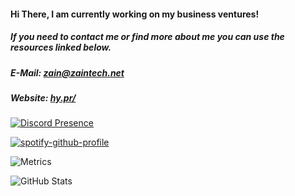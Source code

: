 #### Hi There, I am currently working on my business ventures!
##### If you need to contact me or find more about me you can use the resources linked below.
##### E-Mail: zain@zaintech.net
##### Website: [hy.pr/](https://hy.pr)

<!-- Credit: https://github.com/anuraghazra/github-readme-stats --> 
[![Discord Presence](https://lanyard.cnrad.dev/api/193112730943750144)](https://discord.com/users/193112730943750144)


[![spotify-github-profile](https://spotify-github-profile.vercel.app/api/view?uid=b561ik20r1uyt7ytvfqiyy0mm&cover_image=true&theme=default)](https://github.com/kittinan/spotify-github-profile)


![Metrics](https://metrics.lecoq.io/HYP3RDRIVES?template=classic&base.header=0&languages=1&lines=1&languages.limit=8&languages.sections=most-used&languages.colors=github&languages.threshold=0%25&languages.indepth=false&languages.categories=markup%2C%20programming&languages.recent.categories=markup%2C%20programming&languages.recent.load=300&languages.recent.days=14&config.timezone=America%2FChicago)


![GitHub Stats](https://github-readme-stats.vercel.app/api?username=HYP3RDRIVES&count_private=true&show_icons=true&theme=vue-dark&custom_title=HYP3RDRIVES)
